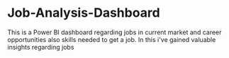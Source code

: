# Job-Analysis-Dashboard
This is a Power BI dashboard regarding jobs in current market and career opportunities also skills needed to get a job. In this i've gained valuable insights regarding jobs 
